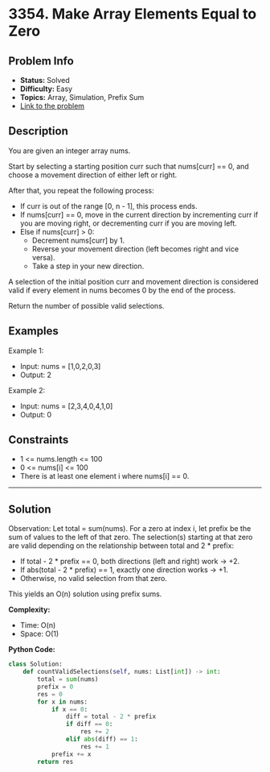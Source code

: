 # 3354. Make Array Elements Equal to Zero

## Problem Info

- **Status:** Solved
- **Difficulty:** Easy
- **Topics:** Array, Simulation, Prefix Sum
- [Link to the problem](https://leetcode.com/problems/make-array-elements-equal-to-zero/)

## Description

You are given an integer array nums.

Start by selecting a starting position curr such that nums[curr] == 0, and choose a movement direction of either left or right.

After that, you repeat the following process:

- If curr is out of the range [0, n - 1], this process ends.
- If nums[curr] == 0, move in the current direction by incrementing curr if you are moving right, or decrementing curr if you are moving left.
- Else if nums[curr] > 0:
  - Decrement nums[curr] by 1.
  - Reverse your movement direction (left becomes right and vice versa).
  - Take a step in your new direction.

A selection of the initial position curr and movement direction is considered valid if every element in nums becomes 0 by the end of the process.

Return the number of possible valid selections.

## Examples

Example 1:

- Input: nums = [1,0,2,0,3]
- Output: 2

Example 2:

- Input: nums = [2,3,4,0,4,1,0]
- Output: 0

## Constraints

- 1 <= nums.length <= 100
- 0 <= nums[i] <= 100
- There is at least one element i where nums[i] == 0.

---

## Solution

Observation: Let total = sum(nums). For a zero at index i, let prefix be the sum of values to the left of that zero. The selection(s) starting at that zero are valid depending on the relationship between total and 2 \* prefix:

- If total - 2 \* prefix == 0, both directions (left and right) work -> +2.
- If abs(total - 2 \* prefix) == 1, exactly one direction works -> +1.
- Otherwise, no valid selection from that zero.

This yields an O(n) solution using prefix sums.

**Complexity:**

- Time: O(n)
- Space: O(1)

**Python Code:**

```python
class Solution:
    def countValidSelections(self, nums: List[int]) -> int:
        total = sum(nums)
        prefix = 0
        res = 0
        for x in nums:
            if x == 0:
                diff = total - 2 * prefix
                if diff == 0:
                    res += 2
                elif abs(diff) == 1:
                    res += 1
            prefix += x
        return res
```

